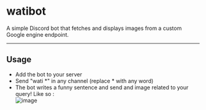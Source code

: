 # watibot

A simple Discord bot that fetches and displays images from a custom Google engine endpoint.

___

Usage
---
* Add the bot to your server
* Send "wati \*" in any channel (replace \* with any word)
* The bot writes a funny sentence and send and image related to your query! Like so :  
![image](https://user-images.githubusercontent.com/64494563/128149752-264c20ac-1264-4d8e-af6d-1f0f22bf1ef2.png)
